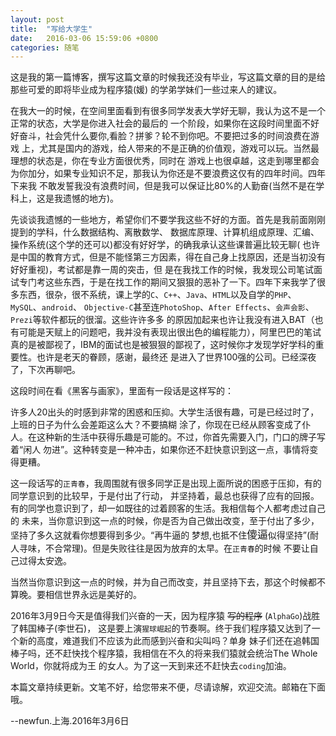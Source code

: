 ```yaml
---
layout: post
title:  "写给大学生"
date:   2016-03-06 15:59:06 +0800
categories: 随笔
---
```

这是我的第一篇博客，撰写这篇文章的时候我还没有毕业，写这篇文章的目的是给那些可爱的即将毕业成为程序猿(媛)
的学弟学妹们一些过来人的建议。

在我大一的时候，在空间里面看到有很多同学发表大学好无聊，我认为这不是一个正常的状态，大学是你进入社会的最后的
一个阶段，如果你在这段时间里面不好好奋斗，社会凭什么要你,看脸？拼爹？轮不到你吧。不要把过多的时间浪费在游戏
上，尤其是国内的游戏，给人带来的不是正确的价值观，游戏可以玩。当然最理想的状态是，你在专业方面很优秀，同时在
游戏上也很卓越，这走到哪里都会为你加分，如果专业知识不足，那我认为你还是不要浪费这仅有的四年时间。四年下来我
不敢发誓我没有浪费时间，但是我可以保证比80%的人勤奋(当然不是在学科上，这是我遗憾的地方)。

先谈谈我遗憾的一些地方，希望你们不要学我这些不好的方面。首先是我前面刚刚提到的学科，什么数据结构、离散数学、
数据库原理、计算机组成原理、汇编、操作系统(这个学的还可以)都没有好好学，的确我承认这些课普遍比较无聊( 也许
是中国的教育方式，但是不能怪第三方因素，得在自己身上找原因，还是当初没有好好重视)，考试都是靠一周的突击，但
是在我找工作的时候，我发现公司笔试面试专门考这些东西，于是在找工作的期间又狠狠的恶补了一下。四年下来我学了很
多东西，很杂，很不系统，课上学的`C`、`C++`、`Java`、`HTML`以及自学的`PHP`、`MySQL`、`android`、
`Objective-C`甚至连`PhotoShop`、`After Effects`、`会声会影`、`Prezi`等软件都玩的很溜。这些许许多多
的原因加起来也许让我没有进入BAT（也有可能是天赋上的问题吧，我并没有表现出很出色的编程能力），阿里巴巴的笔试
真的是被鄙视了，IBM的面试也是被狠狠的鄙视了，这时候你才发现学好学科的重要性。也许是老天的眷顾，感谢，最终还
是进入了世界100强的公司。已经深夜了，下次再聊吧。

这段时间在看《黑客与画家》，里面有一段话是这样写的：

许多人20出头的时感到非常的困惑和压抑。大学生活很有趣，可是已经过时了，上班的日子为什么会差距这么大？不要搞糊
涂了，你现在已经从顾客变成了仆人。在这种新的生活中获得乐趣是可能的。不过，你首先需要入门，门口的牌子写着“闲人
勿进”。这种转变是一种冲击，如果你还不赶快意识到这一点，事情将变得更糟。

这一段话写的`正青春`，我周围就有很多同学正是出现上面所说的困惑于压抑，有的同学意识到的比较早，于是付出了行动，
并坚持着，最总也获得了应有的回报。有的同学也意识到了，却一如既往的过着顾客的生活。我相信每个人都考虑过自己的
未来，当你意识到这一点的时候，你是否为自己做出改变，至于付出了多少，坚持了多久这就看你想要得到多少。“再牛逼的
梦想,也抵不住<big>傻逼</big>似得坚持”(耐人寻味，不合常理)。但是失败往往是因为放弃的太早。在`正青春`的时候
不要让自己过得太安逸。

当然当你意识到这一点的时候，并为自己而改变，并且坚持下去，那这个时候都不算晚。要相信世界永远是美好的。

2016年3月9日今天是值得我们兴奋的一天，因为程序猿 <del>写的程序</del> (`AlphaGo`)战胜了韩国棒子(李世石)，
这是要上演`猩球崛起`的节奏啊。终于我们程序猿又达到了一个新的高度，难道我们不应该为此而感到兴奋和尖叫吗？单身
妹子们还在追韩国棒子吗，还不赶快找个程序猿，我相信在不久的将来我们猿就会统治The Whole World，你就将成为王
的女人。为了这一天到来还不赶快去`coding`加油。

本篇文章持续更新。文笔不好，给您带来不便，尽请谅解，欢迎交流。邮箱在下面哦。

--newfun.上海.2016年3月6日



[jekyll-docs]: http://jekyllrb.com/docs/home
[jekyll-gh]:   https://github.com/jekyll/jekyll
[jekyll-talk]: https://talk.jekyllrb.com/
